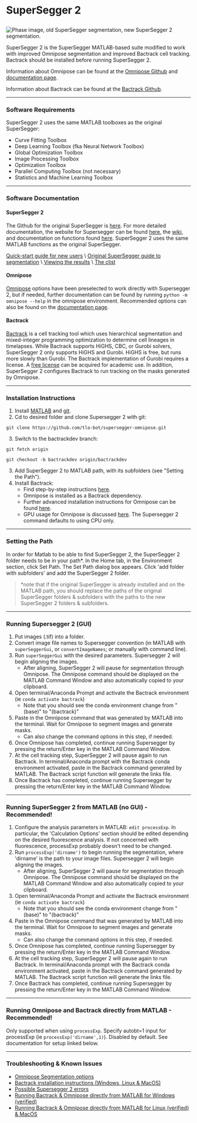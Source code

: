 # <p> <b>SuperSegger 2</b> </p>

![Phase image, old SuperSegger segmentation, new SuperSegger 2 segmentation.](/assets/githubfig2.png)


SuperSegger 2 is the SuperSegger MATLAB-based suite modified to work with improved Omnipose segmentation and improved Bactrack cell tracking. Bactrack should be installed before running SuperSegger 2.

Information about Omnipose can be found at the [Omnipose Github](https://github.com/kevinjohncutler/omnipose/) and [documentation page](https://omnipose.readthedocs.io/).

Information about Bactrack can be found at the [Bactrack Github](https://github.com/yyang35/bactrack/tree/main/bactrack/).


---
### Software Requirements

SuperSegger 2 uses the same MATLAB toolboxes as the original SuperSegger:

- Curve Fitting Toolbox
- Deep Learning Toolbox (fka Neural Network Toolbox)
- Global Optimization Toolbox
- Image Processing Toolbox
- Optimization Toolbox
- Parallel Computing Toolbox (not necessary)
- Statistics and Machine Learning Toolbox


---
### Software Documentation

#### SuperSegger 2
The Github for the original SuperSegger is [here](https://github.com/wiggins-lab/SuperSegger). For more detailed documentation, the website for Supersegger can be found [here](http://mtshasta.phys.washington.edu/website/tutorials.php), the [wiki](https://github.com/wiggins-lab/SuperSegger/wiki), and documentation on functions found [here](http://mtshasta.phys.washington.edu/website/superSegger/). SuperSegger 2 uses the same MATLAB functions as the original SuperSegger.

[Quick-start guide for new users](../main/docs/quick_start_guide.md) \ [Original SuperSegger guide to segmentation](https://github.com/wiggins-lab/SuperSegger/wiki/Segmenting-with-SuperSegger) \ [Viewing the results](https://github.com/wiggins-lab/SuperSegger/wiki/Visualization-and-post-processing-tools) \ [The clist](https://github.com/wiggins-lab/SuperSegger/wiki/The-clist-data-file) 

#### Omnipose
[Omnipose](https://omnipose.readthedocs.io/) options have been preselected to work directly with Supersegger 2, but if needed, further documentation can be found by running `python -m omnipose --help` in the omnipose environment. Recommended options can also be found on the [documentation page](https://omnipose.readthedocs.io/command.html). 

#### Bactrack
[Bactrack](https://github.com/yyang35/bactrack/tree/main/bactrack/) is a cell tracking tool which uses hierarchical segmentation and mixed-integer programming optimization to determine cell lineages in timelapses. While Bactrack supports HiGHS, CBC, or Gurobi solvers, SuperSegger 2 only supports HiGHS and Gurobi. HiGHS is free, but runs more slowly than Gurobi. The Bactrack implementation of Gurobi requires a license. A [free license](https://www.gurobi.com/features/academic-named-user-license/) can be acquired for academic use. In addition, SuperSegger 2 configures Bactrack to run tracking on the masks generated by Omnipose.


---
### Installation Instructions

1. Install [MATLAB](https://www.mathworks.com/help/install/install-products.html) and [git](https://git-scm.com/book/en/v2/Getting-Started-Installing-Git).
2. Cd to desired folder and clone Supersegger 2 with git:
```
git clone https://github.com/tlo-bot/supersegger-omnipose.git
```
3. Switch to the bactrackdev branch:
```
git fetch origin

git checkout -b bactrackdev origin/bactrackdev
```
3. Add SuperSegger 2 to MATLAB path, with its subfolders (see "Setting the Path").
4. Install Bactrack:
   - Find step-by-step instructions [here](../../tree/bactrackdev/docs/install_bactrack.md). 
   - Omnipose is installed as a Bactrack dependency.
   - Further advanced installation instructions for Omnipose can be found [here](https://pypi.org/project/omnipose/).
   - GPU usage for Omnipose is discussed [here](https://omnipose.readthedocs.io/installation.html#gpu-support). The Supersegger 2 command defaults to using CPU only.

---
### Setting the Path

In order for Matlab to be able to find SuperSegger 2, the SuperSegger 2 folder needs to be in your path*. In the Home tab, in the Environment section, click Set Path. The Set Path dialog box appears. Click 'add folder with subfolders' and add the SuperSegger 2 folder. 

>*note that if the original SuperSegger is already installed and on the MATLAB path, you should replace the paths of the original SuperSegger folders & subfolders with the paths to the new SuperSegger 2 folders & subfolders.


---
### Running Supersegger 2 (GUI)

1. Put images (.tif) into a folder.
2. Convert image file names to Supersegger convention (in MATLAB with `superSeggerGui`, or `convertImageNames`; or manually with command line).
3. Run `superSeggerGui` with the desired parameters. Supersegger 2 will begin aligning the images.
   - After aligning, SuperSegger 2 will pause for segmentation through Omnipose. The Omnipose command should be displayed on the MATLAB Command Window and also automatically copied to your clipboard.
4. Open terminal/Anaconda Prompt and activate the Bactrack environment (ie `conda activate bactrack`)
   - Note that you should see the conda environment change from "(base)" to "(bactrack)"
5. Paste in the Omnipose command that was generated by MATLAB into the terminal. Wait for Omnipose to segment images and generate masks.
   - Can also change the command options in this step, if needed.
6. Once Omnipose has completed, continue running Supersegger by pressing the return/Enter key in the MATLAB Command Window.
7. At the cell tracking step, SuperSegger 2 will pause again to run Bactrack. In terminal/Anaconda prompt with the Bactrack conda environment activated, paste in the Bactrack command generated by MATLAB. The Bactrack script function will generate the links file. 
8.  Once Bactrack has completed, continue running Supersegger by pressing the return/Enter key in the MATLAB Command Window.

---
### Running SuperSegger 2 from MATLAB (no GUI) - Recommended!

1. Configure the analysis parameters in MATLAB: `edit processExp`. In particular, the 'Calculation Options' section should be edited depending on the desired fluorescence analysis. If not concerned with fluorescence, processExp probably doesn't need to be changed.
2. Run `processExp('dirname')` to begin running the segmentation, where 'dirname' is the path to your image files. Supersegger 2 will begin aligning the images. 
   - After aligning, SuperSegger 2 will pause for segmentation through Omnipose. The Omnipose command should be displayed on the MATLAB Command Window and also automatically copied to your clipboard.
3. Open terminal/Anaconda Prompt and activate the Bactrack environment (ie `conda activate bactrack`)
   - Note that you should see the conda environment change from "(base)" to "(bactrack)"
4. Paste in the Omnipose command that was generated by MATLAB into the terminal. Wait for Omnipose to segment images and generate masks.
   - Can also change the command options in this step, if needed.
5. Once Omnipose has completed, continue running Supersegger by pressing the return/Enter key in the MATLAB Command Window.
6. At the cell tracking step, SuperSegger 2 will pause again to run Bactrack. In terminal/Anaconda prompt with the Bactrack conda environment activated, paste in the Bactrack command generated by MATLAB. The Bactrack script function will generate the links file. 
7.  Once Bactrack has completed, continue running Supersegger by pressing the return/Enter key in the MATLAB Command Window.


---
### Running Omnipose and Bactrack directly from MATLAB - Recommended!


Only supported when using `processExp`. Specify autobt=1 input for processExp (ie `processExp('dirname',1)`). Disabled by default.
See documentation for setup linked below.



---
### Troubleshooting & Known Issues

- [Omnipose Segmentation options](../../tree/bactrackdev/docs/segmentation_options.md)
- [Bactrack installation instructions (Windows, Linux & MacOS)](../../tree/bactrackdev/docs/install_bactrack.md)
- [Possible Supersegger 2 errors](../main/docs/so_errors.md)
- [Running Bactrack & Omnipose directly from MATLAB for Windows (verified)](../main/docs/omni_in_matlab_windows.md)
- [Running Bactrack & Omnipose directly from MATLAB for Linux (verified) & MacOS](../main/docs/omni_in_matlab_unix.md)












